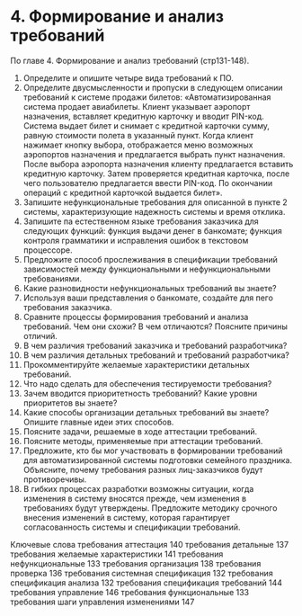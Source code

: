 # 4. Формирование и анализ требований #
По главе 4. Формирование и анализ требований (стр131-148).

1. Определите и опишите четыре вида требований к ПО.
2. Определите двусмысленности и пропуски в следующем описании требований к системе продажи билетов: «Автоматизированная система продает авиабилеты. Клиент указывает аэропорт назначения, вставляет кредитную карточку и вводит PIN-код. Система выдает билет и снимает с кредитной карточки сумму, равную стоимости полета в указанный пункт. Когда клиент нажимает кнопку выбора, отображается меню возможных аэропортов назначения и предлагается выбрать пункт назначения. После выбора аэропорта назначения клиенту предлагается вставить кредитную карточку. Затем проверяется кредитная карточка, после чего пользователю предлагается ввести PIN-код. По окончании операций с кредитной карточкой выдается билет».
3. Запишите нефункциональные требования для описанной в пункте 2 системы, характеризующие надежность системы и время отклика.
4. Запишите па естественном языке требования заказчика для следующих функций: функция выдачи денег в банкомате; функция контроля грамматики и исправления ошибок в текстовом процессоре.
5. Предложите способ прослеживания в спецификации требований зависимостей между функциональными и нефункциональными требованиями.
6. Какие разновидности нефункциональных требований вы знаете?
7. Используя ваши представления о банкомате, создайте для пего требования заказчика.
8. Сравните процессы формирования требований и анализа требований. Чем они схожи? В чем отличаются? Поясните причины отличий.
9. В чем различия требований заказчика и требований разработчика?
10. В чем различия детальных требований и требований разработчика?
11. Прокомментируйте желаемые характеристики детальных требований.
12. Что надо сделать для обеспечения тестируемости требования?
13. Зачем вводится приоритетность требований? Какие уровни приоритетов вы знаете?
14. Какие способы организации детальных требований вы знаете? Опишите главные идеи этих способов.
15. Поясните задачи, решаемые в ходе аттестации требований.
16. Поясните методы, применяемые при аттестации требований.
17. Предложите, кто бы мог участвовать в формировании требований для автоматизированной системы подготовки семейного праздника. Объясните, почему требования разных лиц-заказчиков будут противоречивы.
18. В гибких процессах разработки возможны ситуации, когда изменения в систему вносятся прежде, чем изменения в требованиях будут утверждены. Предложите методику срочного внесения изменений в систему, которая гарантирует согласованность системы и спецификации требований.

Ключевые слова
требования	аттестация 									140
требования	детальные 									137
требования	желаемые характеристики 						141
требования	нефункциональные 							133
требования	организация 								138
требования	проверка 									136
требования	системная спецификация 						132
требования	спецификация анализа 							132
требования	спецификация требований 						144
требования	управление 								146
требования	функциональные 								133
требования	шаги управления изменениями  					147

